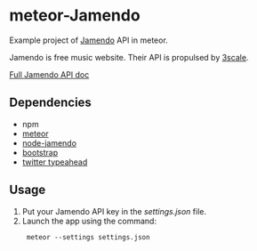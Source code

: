 meteor-Jamendo
==============

Example project of [Jamendo](http://jamendo.com) API in meteor.

Jamendo is free music website. Their API is propulsed by [3scale](http://3scale.net).

[Full Jamendo API doc](http://developer.jamendo.com/v3.0)

## Dependencies

* npm
* [meteor](http://meteor.com)
* [node-jamendo](https://github.com/vincent/node-jamendo)
* [bootstrap](http://getbootstrap.com/)
* [twitter typeahead](https://github.com/twitter/typeahead.js)

## Usage

1. Put your Jamendo API key in the _settings.json_ file.
2. Launch the app using the command:
   ```
    meteor --settings settings.json
   ```



